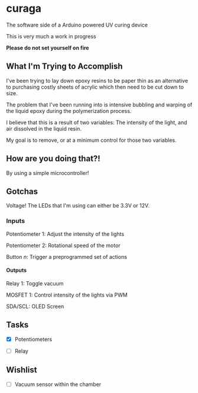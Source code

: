# curaga
The software side of a Arduino powered UV curing device


This is very much a work in progress

**Please do not set yourself on fire**


## What I'm Trying to Accomplish

I've been trying to lay down epoxy resins to be paper thin as an alternative
to purchasing costly sheets of acrylic which then need to be cut down to size.

The problem that I've been running into is intensive bubbling and warping of 
the liquid epoxy during the polymerization process.

I believe that this is a result of two variables: The intensity of the light,
and air dissolved in the liquid resin.

My goal is to remove, or at a minimum control for those two variables.

## How are you doing that?!

By using a simple microcontroller!

## Gotchas

Voltage! The LEDs that I'm using can either be 3.3V or 12V. 

### Inputs

Potentiometer 1: Adjust the intensity of the lights

Potentiometer 2: Rotational speed of the motor

Button *n*: Trigger a preprogrammed set of actions

#### Outputs
Relay 1: Toggle vacuum

MOSFET 1: Control intensity of the lights via PWM

SDA/SCL: OLED Screen


## Tasks

- [x] Potentiometers

- [ ] Relay


## Wishlist

- [ ] Vacuum sensor within the chamber
